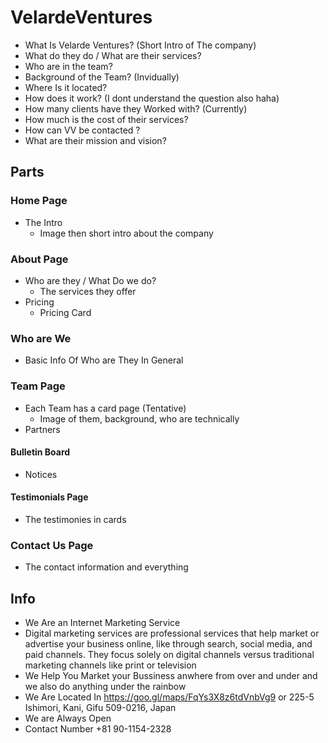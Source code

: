 # VelardeVentures

* What Is Velarde Ventures? (Short Intro of The company)
* What do they do / What are their services?
* Who are in the team?
* Background of the Team? (Invidually)
* Where Is it located?
* How does it work? (I dont understand the question also haha)
* How many clients have they Worked with? (Currently)
* How much is the cost of their services?
* How can VV be contacted ?
* What are their mission and vision?

## Parts

### Home Page
- The Intro
  - Image then short intro about the company

### About Page
- Who are they / What Do we do?
  - The services they offer
- Pricing
  - Pricing Card

### Who are We
* Basic Info Of Who are They In General
### Team Page
- Each Team has a card page (Tentative)
  - Image of them, background, who are technically
- Partners

####  Bulletin Board
- Notices

#### Testimonials Page
- The testimonies in cards

### Contact Us Page
- The contact information and everything

## Info
- We Are an Internet Marketing Service
- Digital marketing services are professional services that help market or advertise your business online, like through search, social media, and paid channels. They focus solely on digital channels versus traditional marketing channels like print or television
- We Help You Market your Bussiness anwhere from over and under and we also do anything under the rainbow
- We Are Located In https://goo.gl/maps/FqYs3X8z6tdVnbVg9 or 225-5 Ishimori, Kani, Gifu 509-0216, Japan
- We are Always Open
- Contact Number +81 90-1154-2328